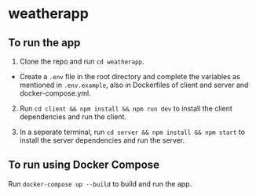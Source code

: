 # weatherapp

## To run the app

1. Clone the repo and run `cd weatherapp`.

- Create a `.env` file in the root directory and complete the variables as mentioned in `.env.example`, also in Dockerfiles of client and server and docker-compose.yml.

2. Run `cd client && npm install && npm run dev` to install the client dependencies and run the client.

3. In a seperate terminal, run `cd server && npm install && npm start` to install the server dependencies and run the server.

## To run using Docker Compose

Run `docker-compose up --build` to build and run the app.
